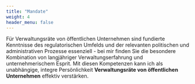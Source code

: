 ```yaml
---
title: "Mandate"
weight: 4
header_menu: false
---
```

Für Verwaltungsräte von öffentlichen Unternehmen sind fundierte Kenntnisse des regulatorischen Umfelds und der relevanten politischen und administrativen Prozesse essenziell - bei mir finden Sie die besondere Kombination von langjähriger Verwaltungserfahrung und unternehmerischem Esprit. Mit diesen Kompetenzen kann ich als unabhängige, integre Persönlichkeit **Verwaltungsräte von öffentlichen Unternehmen** effektiv verstärken. 
